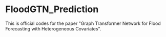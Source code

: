 # FloodGTN_Prediction
This is official codes for the paper "Graph Transformer Network for Flood Forecasting with Heterogeneous Covariates".
